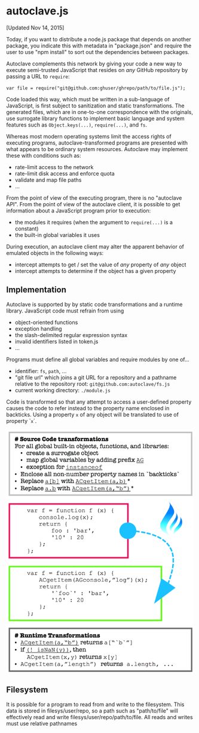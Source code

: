 # autoclave.js

[Updated Nov 14, 2015]

Today, if you want to distribute a node.js package that depends on another
package, you indicate this with metadata in "package.json" and require the user to
use "npm install" to sort out the dependencies between packages.

Autoclave complements this network by giving your code a new way to execute
semi-trusted JavaScript that resides on *any* GitHub repository by passing a URL
to `require`:

    var file = require("git@github.com:ghuser/ghrepo/path/to/file.js");

Code loaded this way, which must be written in a sub-language of JavaScript, is
first subject to sanitization and static transformations. The generated files,
which are in one-to-one correspondence with the originals, use surrogate library
functions to implement basic language and system features such as
`Object.keys(...)`, `require(...)`, and `fs`.

Whereas most modern operating systems limit the access rights of executing
programs, autoclave-transformed programs are presented with what appears to be
ordinary system resources. Autoclave may implement these with conditions such as:

 - rate-limit access to the network
 - rate-limit disk access and enforce quota
 - validate and map file paths
 - ...

From the point of view of the executing program, there is no "autoclave API". From
the point of view of the autoclave client, it is possible to get information
about a JavaScript program prior to execution:
 - the modules it requires (when the argument to `require(...)` is a constant)
 - the built-in global variables it uses

During execution, an autoclave client may alter the apparent behavior of emulated
objects in the following ways:
 - intercept attempts to get / set the value of *any* property of *any* object
 - intercept attempts to determine if the object has a given property

## Implementation

Autoclave is supported by by static code transformations and a runtime library.
JavaScript code must refrain from using
 - object-oriented functions
 - exception handling
 - the slash-delimited regular expression syntax
 - invalid identifiers listed in token.js
 - ...

Programs must define all global variables and require modules by one of...
   - identifier: `fs`, `path`, ...
   - "git file url" which joins a git URL for a repository and a pathname relative
     to the repository root: `git@github.com:autoclave/fs.js`
   - current working directory: `./module.js`

Code is transformed so that any attempt to access a user-defined property causes
the code to refer instead to the property name enclosed in backticks. Using a
property `x` of any object will be translated to use of property \``x`\`.

<img height="650px" src="https://raw.githubusercontent.com/dbpokorny/autoclave/master/docs/AutoclaveTransformations.png" />

## Filesystem

It is possible for a program to read from and write to the filesystem. This data
is stored in filesys/user/repo, so a path such as "path/to/file" will effectively
read and write filesys/user/repo/path/to/file. All reads and writes must use
relative pathnames
